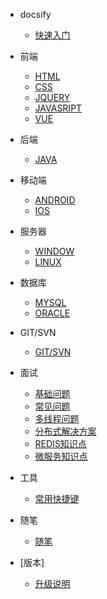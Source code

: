 - docsify

  - [快速入门](quickstart.md)
  
- 前端

  - [HTML](quickstart.md)
  - [CSS](quickstart.md)
  - [JQUERY](quickstart.md)
  - [JAVASRIPT](quickstart.md)
  - [VUE](quickstart.md)

- 后端
  - [JAVA](view-permission.md)

- 移动端
  - [ANDROID](view-permission.md)
  - [IOS](view-permission.md)

- 服务器

  - [WINDOW](selector.md)
  - [LINUX](selector.md)

- 数据库

  - [MYSQL](mysql.md)
  - [ORACLE](oracle.md)

- GIT/SVN

  - [GIT/SVN](oracle.md)
  

- 面试

  - [基础问题](interview/base.md)  
  - [常见问题](interview/interview.md)  
  - [多线程问题](interview/thread.md)  
  - [分布式解决方案](interview/distributed.md)  
  - [REDIS知识点](interview/redis.md)  
  - [微服务知识点](interview/microservice.md)  
  
- 工具

  - [常用快捷键](hotkey.md)  
  
- 随笔

  - [随笔](oracle.md)  

- [版本]
	
  - [升级说明](version.md)
